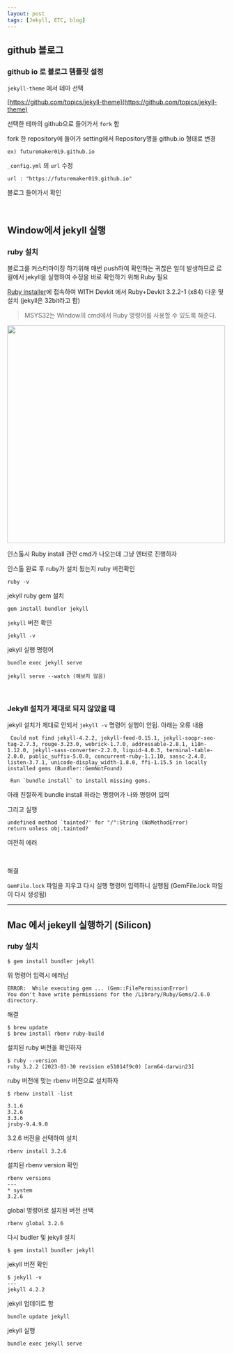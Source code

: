 ```yaml
---
layout: post
tags: [Jekyll, ETC, blog]
---
```


## github 블로그

### github io 로 블로그 템플릿 설정

`jekyll-theme` 에서 테마 선택

[https://github.com/topics/jekyll-theme](https://github.com/topics/jekyll-theme)

선택한 테마의 github으로 들어가서 `fork` 함

fork 한 repository에 들어가 setting에서 Repository명을 github.io 형태로 변경
```
ex) futuremaker019.github.io
```

`_config.yml` 의 `url` 수정
```
url : "https://futuremaker019.github.io"
```

블로그 들어가서 확인

<br>


## Window에서 jekyll 실행

### ruby 설치

블로그를 커스터마이징 하기위해 매번 push하여 확인하는 귀찮은 일이 발생하므로 로컬에서 jekyll을 실행하여 수정을 바로 확인하기 위해 Ruby 필요

[Ruby installer](https://rubyinstaller.org/downloads/)에 접속하여 WITH Devkit 에서 Ruby+Devkit 3.2.2-1 (x84) 다운 및 설치 (jekyll은 32bit라고 함)

> MSYS32는 Window의 cmd에서 Ruby 명령어를 사용할 수 있도록 해준다.

 <img src='{{"/assets/images/etc/ruby.png" | relative_url}}' width="500"/>


<br>

인스톨시 Ruby install 관련 cmd가 나오는데 그냥 엔터로 진행하자

인스톨 완료 후 ruby가 설치 됬는지 ruby 버전확인

```vi
ruby -v
```

jekyll ruby gem 설치

```
gem install bundler jekyll
```

`jekyll` 버전 확인

```
jekyll -v
```

jekyll 실행 명령어

```
bundle exec jekyll serve

jekyll serve --watch (해보지 않음)
```



<br>

### Jekyll 설치가 제대로 되지 않았을 때

jekyll 설치가 제대로 안되서 `jekyll -v` 명령어 실행이 안됨. 아래는 오류 내용

```
 Could not find jekyll-4.2.2, jekyll-feed-0.15.1, jekyll-soopr-seo-tag-2.7.3, rouge-3.23.0, webrick-1.7.0, addressable-2.8.1, i18n-1.12.0, jekyll-sass-converter-2.2.0, liquid-4.0.3, terminal-table-2.0.0, public_suffix-5.0.0, concurrent-ruby-1.1.10, sassc-2.4.0, listen-3.7.1, unicode-display_width-1.8.0, ffi-1.15.5 in locally installed gems (Bundler::GemNotFound)  

 Run `bundle install` to install missing gems.
```

아래 친절하게 bundle install 하라는 명령어가 나와 명령어 입력

그리고 실행

```
undefined method `tainted?' for "/":String (NoMethodError)
return unless obj.tainted?
```

여전히 에러

<br>

해결

`GemFile.lock` 파일을 지우고 다시 실행 명령어 입력하니 실행됨 (GemFile.lock 파일이 다시 생성됨)

---

## Mac 에서 jekeyll 실행하기 (Silicon)



### ruby 설치

```vi
$ gem install bundler jekyll
```

위 명령어 입력시 에러남
```vi
ERROR:  While executing gem ... (Gem::FilePermissionError)
You don't have write permissions for the /Library/Ruby/Gems/2.6.0 directory.
```

해결

```
$ brew update
$ brew install rbenv ruby-build
```

설치된 ruby 버전을 확인하자

```vi
$ ruby --version
ruby 3.2.2 (2023-03-30 revision e51014f9c0) [arm64-darwin23]
```

ruby 버전에 맞는 rbenv 버전으로 설치하자

```
$ rbenv install -list

3.1.6
3.2.6
3.3.6
jruby-9.4.9.0
```

3.2.6 버전을 선택하여 설치

```
rbenv install 3.2.6
```

설치된 rbenv version 확인

```
rbenv versions
---
* system
3.2.6
```

global 명령어로 설치된 버전 선택

```
rbenv global 3.2.6
```

다시 budler 및 jekyll 설치

```
$ gem install bundler jekyll
```

jekyll 버전 확인
```
$ jekyll -v 
---
jekyll 4.2.2
```

jekyll 업데이트 함

```
bundle update jekyll
```

jekyll 실행

```
bundle exec jekyll serve
```

